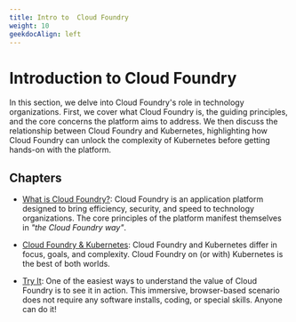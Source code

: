 ```yaml
---
title: Intro to  Cloud Foundry
weight: 10
geekdocAlign: left
---
```


# Introduction to Cloud Foundry

In this section, we delve into Cloud Foundry's role in technology organizations. First, we cover what Cloud Foundry is, the guiding principles, and the core concerns the platform aims to address. We then discuss the relationship between Cloud Foundry and Kubernetes, highlighting how Cloud Foundry can unlock the complexity of Kubernetes before getting hands-on with the platform.

## Chapters

- [What is Cloud Foundry?](/intro-to-cf/what-is-cf): Cloud Foundry is an application platform designed to bring efficiency, security, and speed to technology organizations. The core principles of the platform manifest themselves in _"the Cloud Foundry way"_. 

- [Cloud Foundry & Kubernetes](/intro-to-cf/cf-and-k8s): Cloud Foundry and Kubernetes differ in focus, goals, and complexity. Cloud Foundry on (or with) Kubernetes is the best of both worlds.

- [Try It](/intro-to-cf/try): One of the easiest ways to understand the value of Cloud Foundry is to see it in action. This immersive, browser-based scenario does not require any software installs, coding, or special skills. Anyone can do it!

